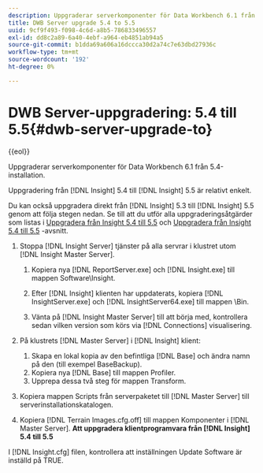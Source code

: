 ```yaml
---
description: Uppgraderar serverkomponenter för Data Workbench 6.1 från 5.4-installation.
title: DWB Server upgrade 5.4 to 5.5
uuid: 9cf9f493-f098-4c6d-a8b5-786833496557
exl-id: dd8c2a89-6a40-4ebf-a964-eb4851ab94a5
source-git-commit: b1dda69a606a16dccca30d2a74c7e63dbd27936c
workflow-type: tm+mt
source-wordcount: '192'
ht-degree: 0%

---
```


# DWB Server-uppgradering: 5.4 till 5.5{#dwb-server-upgrade-to}

{{eol}}

Uppgraderar serverkomponenter för Data Workbench 6.1 från 5.4-installation.

Uppgradering från [!DNL Insight] 5.4 till [!DNL Insight] 5.5 är relativt enkelt.

Du kan också uppgradera direkt från [!DNL Insight] 5.3 till [!DNL Insight] 5.5 genom att följa stegen nedan. Se till att du utför alla uppgraderingsåtgärder som listas i [Uppgradera från Insight 5.4 till 5.5](../../../../home/c-inst-svr/c-upgrd-uninst-sftwr/c-upgrd-sftwr/t-upgrd-to-5.5.md#task-b581e47952e941158d52db3e68f076b9) och [Uppgradera från Insight 5.4 till 5.5](../../../../home/c-inst-svr/c-upgrd-uninst-sftwr/c-upgrd-sftwr/t-upgrd-to-5.5.md#task-b581e47952e941158d52db3e68f076b9) -avsnitt.

1. Stoppa [!DNL Insight Server] tjänster på alla servrar i klustret utom [!DNL Insight Master Server].

   1. Kopiera nya [!DNL ReportServer.exe] och [!DNL Insight.exe] till mappen Software\Insight.

   1. Efter [!DNL Insight] klienten har uppdaterats, kopiera [!DNL InsightServer.exe] och [!DNL InsightServer64.exe] till mappen \Bin.

   1. Vänta på [!DNL Insight Master Server] till att börja med, kontrollera sedan vilken version som körs via [!DNL Connections] visualisering.

1. På klustrets [!DNL Master Server] i [!DNL Insight] klient:

   1. Skapa en lokal kopia av den befintliga [!DNL Base] och ändra namn på den (till exempel BaseBackup).
   1. Kopiera nya [!DNL Base] till mappen Profiler.
   1. Upprepa dessa två steg för mappen Transform.

1. Kopiera mappen Scripts från serverpaketet till [!DNL Master Server] till serverinstallationskatalogen.
1. Kopiera [!DNL Terrain Images.cfg.off] till mappen Komponenter i [!DNL Master Server].
   **Att uppgradera klientprogramvara från [!DNL Insight] 5.4 till 5.5**

I [!DNL Insight.cfg] filen, kontrollera att inställningen Update Software är inställd på TRUE.
